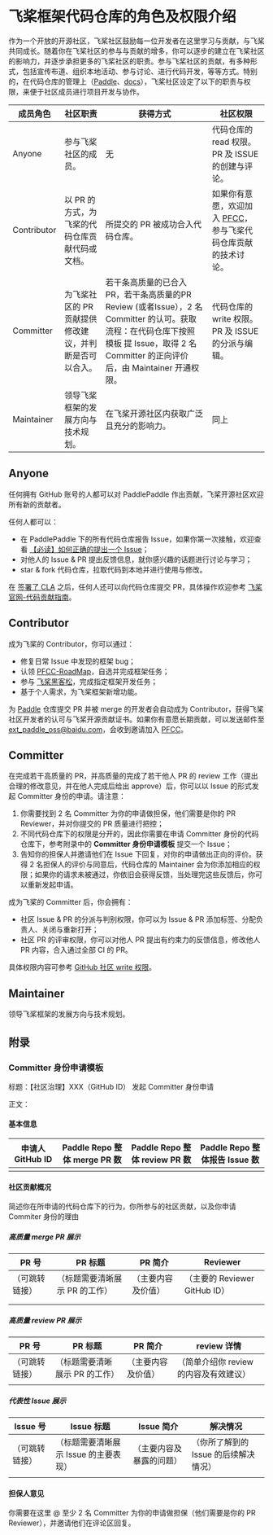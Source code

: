 # 飞桨框架代码仓库的角色及权限介绍

作为一个开放的开源社区，飞桨社区鼓励每一位开发者在这里学习与贡献，与飞桨共同成长。随着你在飞桨社区的参与与贡献的增多，你可以逐步的建立在飞桨社区的影响力，并逐步承担更多的飞桨社区的职责。参与飞桨社区的贡献，有多种形式，包括宣传布道、组织本地活动、参与讨论、进行代码开发，等等方式。特别的，在代码仓库的管理上（[Paddle](https://github.com/PaddlePaddle/Paddle)、[docs](https://github.com/PaddlePaddle/docs)），飞桨社区设定了以下的职责与权限，来便于社区成员进行项目开发与协作。

| 成员角色    | 社区职责                                               | 获得方式                                                     | 社区权限                                                     |
| ----------- | ------------------------------------------------------ | ------------------------------------------------------------ | ------------------------------------------------------------ |
| Anyone      | 参与飞桨社区的成员。                                   | 无                                                           | 代码仓库的 read 权限。PR 及 ISSUE 的创建与评论。             |
| Contributor | 以 PR 的方式，为飞桨的代码仓库贡献代码或文档。         | 所提交的 PR 被成功合入代码仓库。                             | 如果你有意愿，欢迎加入 [PFCC](https://github.com/PaddlePaddle/community/tree/master/pfcc)，参与飞桨代码仓库贡献的技术讨论。 |
| Committer   | 为飞桨社区的 PR 贡献提供修改建议，并判断是否可以合入。 | 若干条高质量的已合入 PR，若干条高质量的PR Review (或者Issue），2 名 Committer 的认可。获取流程：在代码仓库下按照 模板 提 Issue，取得 2 名 Committer 的正向评价后，由 Maintainer 开通权限。 | 代码仓库的 write 权限。PR 及 ISSUE 的分派与编辑。            |
| Maintainer  | 领导飞桨框架的发展方向与技术规划。                     | 在飞桨开源社区内获取广泛且充分的影响力。                     | 同上                                                         |

## Anyone

任何拥有 GitHub 账号的人都可以对 PaddlePaddle 作出贡献，飞桨开源社区欢迎所有新的贡献者。

任何人都可以：

- 在 PaddlePaddle 下的所有代码仓库报告 Issue，如果你第一次接触，欢迎查看 [【必读】如何正确的提出一个 Issue](https://github.com/PaddlePaddle/Paddle/issues/41281)；
- 对他人的 Issue & PR 提出反馈信息，就你感兴趣的话题进行讨论与学习；
- star & fork 代码仓库，拉取代码到本地并进行使用与修改。

在 [签署了 CLA](https://cla-assistant.io/PaddlePaddle/Paddle) 之后，任何人还可以向代码仓库提交 PR，具体操作欢迎参考 [飞桨官网-代码贡献指南](https://www.paddlepaddle.org.cn/documentation/docs/zh/develop/dev_guides/code_contributing_path_cn.html)。

## Contributor

成为飞桨的 Contributor，你可以通过：

- 修复日常 Issue 中发现的框架 bug；
- 认领 [PFCC-RoadMap](https://github.com/PaddlePaddle/Paddle/issues/42571)，自选并完成框架任务；
- 参与 [飞桨黑客松](https://github.com/PaddlePaddle/Paddle/issues/42410)，完成指定框架开发任务；
- 基于个人需求，为飞桨框架新增功能。

为 [Paddle](https://github.com/PaddlePaddle/Paddle) 仓库提交 PR 并被 merge 的开发者会自动成为 Contributor，获得飞桨社区开发者的认可与飞桨开源贡献证书。如果你有意愿长期贡献，可以发送邮件至 [ext_paddle_oss@baidu.com](mailto:ext_paddle_oss@baidu.com)，会收到邀请加入 [PFCC](https://github.com/PaddlePaddle/community/tree/master/pfcc)。

## Committer

在完成若干高质量的 PR，并高质量的完成了若干他人 PR 的 review 工作（提出合理的修改意见，并在他人完成后给出 approve）后，你可以以 Issue 的形式发起 Committer 身份的申请。请注意：

1. 你需要找到 2 名 Committer 为你的申请做担保，他们需要是你的 PR Reviewer，并对你提交的 PR 质量进行把控；
2. 不同代码仓库下的权限是分开的，因此你需要在申请 Committer 身份的代码仓库下，参考附录中的 **Committer 身份申请模板** 提交一个 Issue；
3. 告知你的担保人并邀请他们在 Issue 下回复，对你的申请做出正向的评价。获得 2 名担保人的评价与同意后，代码仓库的 Maintainer 会为你添加相应的权限；如果你的请求未被通过，你依旧会获得反馈，当处理完这些反馈后，你可以重新发起申请。

成为飞桨的 Committer 后，你会拥有：

- 社区 Issue & PR 的分派与判别权限，你可以为 Issue & PR 添加标签、分配负责人、关闭与重新打开；
- 社区 PR 的评审权限，你可以对他人 PR 提出有约束力的反馈信息，修改他人 PR 内容，合入通过全部 CI 的 PR。

具体权限内容可参考 [GitHub 社区 write 权限](https://docs.github.com/en/organizations/managing-access-to-your-organizations-repositories/repository-roles-for-an-organization)。

## Maintainer

领导飞桨框架的发展方向与技术规划。



## 附录

### Committer 身份申请模板

标题：【社区治理】XXX（GitHub ID） 发起 Committer 身份申请

正文：

#### 基本信息

| 申请人 GitHub ID | **Paddle Repo 整体 merge PR 数** | **Paddle Repo 整体 review PR 数** | **Paddle Repo 整体报告 Issue 数** |
| ---------------- | -------------------------------- | --------------------------------- | --------------------------------- |
|                  |                                  |                                   |                                   |

#### 社区贡献概况

简述你在所申请的代码仓库下的行为，你所参与的社区贡献，以及你申请 Commiter 身份的理由

##### 高质量 merge PR 展示

| PR 号          | PR 标题                        | PR 简介            | Reviewer                      |
| -------------- | ------------------------------ | ------------------ | ----------------------------- |
| （可跳转链接） | （标题需要清晰展示 PR 的工作） | （主要内容及价值） | （主要的 Reviewer GitHub ID） |
|                |                                |                    |                               |
|                |                                |                    |                               |

##### 高质量 review PR 展示

| PR 号          | PR 标题                        | PR 简介            | review 详情                            |
| -------------- | ------------------------------ | ------------------ | -------------------------------------- |
| （可跳转链接） | （标题需要清晰展示 PR 的工作） | （主要内容及价值） | （简单介绍你 review 的内容及有效建议） |
|                |                                |                    |                                        |

##### 代表性 Issue 展示

| Issue 号       | Issue 标题                            | Issue 简介               | 解决情况                              |
| -------------- | ------------------------------------- | ------------------------ | ------------------------------------- |
| （可跳转链接） | （标题需要清晰展示 Issue 的主要表现） | （主要内容及暴露的问题） | （你所了解到的 Issue 的后续解决情况） |
|                |                                       |                          |                                       |

#### 担保人意见

你需要在这里 @ 至少 2 名 Committer 为你的申请做担保（他们需要是你的 PR Reviewer），并邀请他们在评论区回复。